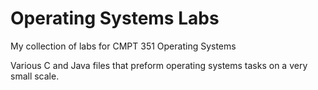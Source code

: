 # Operating Systems Labs
My collection of labs for CMPT 351 Operating Systems

Various C and Java files that preform operating systems tasks on a very small scale.